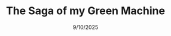 ---
title : The Saga of my Green Machine
description: In 202
id: TA
img: src\car.jpg
date: 9/10/2025
tags: "Mechanical, Car, Engine"
...